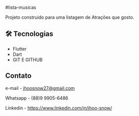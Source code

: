 #lista-musicas

Projeto construido para uma listagem de Atrações que gosto.

## 🛠 Tecnologias

-  Flutter
-  Dart
-  GIT E GITHUB



## Contato 

e-mail - jhoosnow27@gmail.com

Whatsapp - (88)9 9905-6486

Linkedin - https://www.linkedin.com/in/jhoo-snow/
